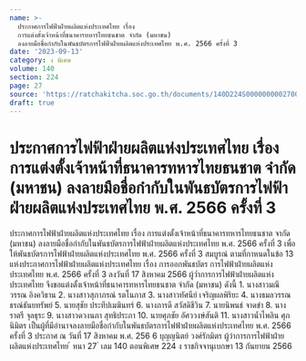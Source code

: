 ```yaml
---
name: >-
  ประกาศการไฟฟ้าฝ่ายผลิตแห่งประเทศไทย เรื่อง 
  การแต่งตั้งเจ้าหน้าที่ธนาคารทหารไทยธนชาต จำกัด (มหาชน)
  ลงลายมือชื่อกำกับในพันธบัตรการไฟฟ้าฝ่ายผลิตแห่งประเทศไทย พ.ศ. 2566 ครั้งที่ 3
date: '2023-09-13'
category: ง พิเศษ
volume: 140
section: 224
page: 27
source: 'https://ratchakitcha.soc.go.th/documents/140D224S0000000002700.pdf'
draft: true
---
```


# ประกาศการไฟฟ้าฝ่ายผลิตแห่งประเทศไทย เรื่อง  การแต่งตั้งเจ้าหน้าที่ธนาคารทหารไทยธนชาต จำกัด (มหาชน) ลงลายมือชื่อกำกับในพันธบัตรการไฟฟ้าฝ่ายผลิตแห่งประเทศไทย พ.ศ. 2566 ครั้งที่ 3

ประกาศการไฟฟ้าฝ่ายผลิตแห่งประเทศไทย เรื่อง การแต่งตั้งเจ้าหน้าที่ธนาคารทหารไทยธนชาต จากัด (มหาชน) ลงลายมือชื่อกำกับในพันธบัตรการไฟฟ้าฝ่ายผลิตแห่งประเทศไทย พ.ศ. 2566 ครั้งที่ 3 เพื่อให้พันธบัตรการไฟฟ้าฝ่ายผลิตแห่งประเทศไทย พ.ศ. 2566 ครั้งที่ 3 สมบูรณ์ ตามที่กาหนดในข้อ 13 แห่งประกาศการไฟฟ้าฝ่ายผลิตแห่งประเทศไทย เรื่อง การออกพันธบัตร การไฟฟ้าฝ่ายผลิตแห่งประเทศไทย พ.ศ. 2566 ครั้งที่ 3 ลงวันที่ 17 สิงหาคม 2566 ผู้ว่ำการการไฟฟ้าฝ่ายผลิตแห่งประเทศไทย จึงขอแต่งตั้งเจ้าหน้าที่ธนาคารทหารไทยธนชาต จำกัด (มหาชน) ดังนี้ 1. นางสาวมณีวรรณ อิงควิธาน 2. นางสาวสุภาภรณ์ รตโนภาส 3. นางสาวทัศนีย์ เจริญผลพิริยะ 4. นางธมลวรรณ ธรณ์ธันยทรัพย์ 5. นายสุชัย ประทีปเมฆินทร์ 6. นางภารดี สวัสดิชีวิน 7. นายนิพนธ์ จาดขำ 8. นางราตรี จุลธุระ 9. นางสาวดวงนภา สุทธิประภา 10. นายศุภชัย อัศววงษ์สันติ 11. นางสาวน้ำไพลิน ศุภนิมิตร เป็นผู้ที่มีอำนาจลงลายมือชื่อกำกับในพันธบัตรการไฟฟ้าฝ่ายผลิตแห่งประเทศไทย พ.ศ. 2566 ครั้งที่ 3 ประกาศ ณ วันที่ 17 สิงหาคม พ.ศ. 256 6 บุญญนิตย์ วงศ์รักมิตร ผู้ว่าการการไฟฟ้าฝ่ายผลิตแห่งประเทศไทย ้ หนา 27 ่ เลม 140 ตอนพิเศษ 224 ง ราชกิจจานุเบกษา 13 กันยายน 2566
